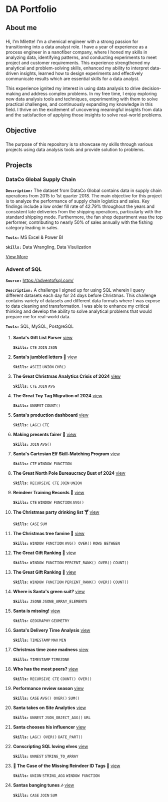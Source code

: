 # DA Portfolio
## About me
###
Hi, I'm Milette! I'm a chemical engineer with a strong passion for transitioning into a data analyst role. I have a year of experience as a process engineer in a nanofiber company, where I honed my skills in analyzing data, identifying patterns, and conducting experiments to meet project and customer requirements. This experience strengthened my analytical and problem-solving skills, enhanced my ability to interpret data-driven insights, learned how to design experiments and effectively communicate results which are essential skills for a data analyst.

This experience ignited my interest in using data analysis to drive decision-making and address complex problems. In my free time, I enjoy exploring new data analysis tools and techniques, experimenting with them to solve practical challenges, and continuously expanding my knowledge in this field. I thrive on the excitement of uncovering meaningful insights from data and the satisfaction of applying those insights to solve real-world problems.

## Objective
###
The purpose of this repository is to showcase my skills through various projects using data analysis tools and provide solution to problems.

## Projects
  ### DataCo Global Supply Chain
  **`Description:`** The dataset from DataCo Global contains data in supply chain operations from 2015 to 1st quarter 2018. The main objective for this project is to analyze the performance of supply chain logistics and sales. Key findings include a low order fill rate of 42.79% throughout the years and consistent late deliveries from the shipping operations, particularly with the standard shipping mode. Furthermore, the fan shop department was the top performer, contributing to nearly 50% of sales annually with the fishing category leading in sales.
  
**`Tools:`** MS Excel & Power BI

**`Skills:`** Data Wrangling, Data Visulization

  [View More](https://github.com/thatlaconic/DataCo-Supply-Chain-.git)

### Advent of SQL
**`Source:`** https://adventofsql.com/

**`Description:`** A challenge I signed up for using SQL wherein I query different datasets each day for 24 days before Christmas. This challenge contains variety of datasets and different data formats where I was expose to data cleaning and transformation. I was able to enhance my critical thinking and develop the ability to solve analytical problems that would prepare me for real-world data.

**`Tools:`** SQL, MySQL, PostgreSQL

  #### 
1. **Santa's Gift List Parser** [view](https://github.com/thatlaconic/Advent-of-sql-day1#santas-gift-list-parser)

    **`Skills:`** `CTE` `JOIN` `JSON`

2. **Santa's jumbled letters 🎅** [view](https://github.com/thatlaconic/advent-of-sql-day2#santas-jumbled-letters-)

   **`Skills:`** `ASCII` `UNION` `CHR()`

3. **The Great Christmas Analytics Crisis of 2024** [view](https://github.com/thatlaconic/advent-of-sql-day-3)

   **`Skills:`** `CTE` `JOIN` `AVG`

4. **The Great Toy Tag Migration of 2024** [view](https://github.com/thatlaconic/advent-of-sql-day-4#the-great-toy-tag-migration-of-2024)
   
     **`Skills:`** `UNNEST` `COUNT()`

5. **Santa's production dashboard** [view](https://github.com/thatlaconic/advent-of-sql-day-5#santas-production-dashboard)
   
     **`Skills:`** `LAG()` `CTE`

6. **Making presents fairer** 🎁 [view](https://github.com/thatlaconic/advent-of-sql-day-6#making-presents-fairer-)

     **`Skills:`** `JOIN` `AVG()`

7. **Santa's Cartesian Elf Skill-Matching Program** [view](https://github.com/thatlaconic/advent-of-sql-day-7#santas-cartesian-elf-skill-matching-program)

     **`Skills:`** `CTE` `WINDOW FUNCTION`

8. **The Great North Pole Bureaucracy Bust of 2024** [view](https://github.com/thatlaconic/advent-of-sql-day-8#the-great-north-pole-bureaucracy-bust-of-2024)

     **`Skills:`** `RECURSIVE CTE` `JOIN` `UNION`

9. **Reindeer Training Records 🦌** [view](https://github.com/thatlaconic/advent-of-sql-day-9#reindeer-training-records-)

     **`Skills:`** `CTE` `WINDOW FUNCTION` `AVG()`

10. **The Christmas party drinking list 🍸** [view](https://github.com/thatlaconic/advent-of-sql-day-10#the-christmas-party-drinking-list-)

     **`Skills:`** `CASE` `SUM`

11. **The Christmas tree famine 🎄** [view](https://github.com/thatlaconic/advent-of-sql-day-11#the-christmas-tree-famine-)

     **`Skills:`** `WINDOW FUNCTION` `AVG() OVER()` `ROWS BETWEEN`

12. **The Great Gift Ranking 🧢** [view](https://github.com/thatlaconic/advent-of-sql-day-12#the-great-gift-ranking-)

     **`Skills:`** `WINDOW FUNCTION` `PERCENT_RANK() OVER()` `COUNT()`

13. **The Great Gift Ranking 🧢** [view](https://github.com/thatlaconic/advent-of-sql-day-12#the-great-gift-ranking-)

     **`Skills:`** `WINDOW FUNCTION` `PERCENT_RANK() OVER()` `COUNT()`

14. **Where is Santa's green suit?** [view](https://github.com/thatlaconic/advent-of-sql-day-14#where-is-santas-green-suit)

     **`Skills:`** `JSONB` `JSONB_ARRAY_ELEMENTS`

15. **Santa is missing!** [view](https://github.com/thatlaconic/advent-of-sql-day-15#santa-is-missing)

     **`Skills:`** `GEOGRAPHY` `GEOMETRY`

16. **Santa's Delivery Time Analysis** [view](https://github.com/thatlaconic/advent-of-sql-day-16#santas-delivery-time-analysis)

     **`Skills:`** `TIMESTAMP` `MAX` `MIN`

17. **Christmas time zone madness** [view](https://github.com/thatlaconic/advent-of-sql-day-17#christmas-time-zone-madness)

     **`Skills:`** `TIMESTAMP` `TIMEZONE`

18. **Who has the most peers?** [view](https://github.com/thatlaconic/advent-of-sql-day-18#who-has-the-most-peers)

     **`Skills:`** `RECURSIVE CTE` `COUNT() OVER()`

19. **Performance review season** [view](https://github.com/thatlaconic/advent-of-sql-day-19#performance-review-season)

     **`Skills:`** `CASE` `AVG() OVER()` `SUM()`

20. **Santa takes on Site Analytics** [view](https://github.com/thatlaconic/advent-of-sql-day-20#santa-takes-on-site-analytics)

     **`Skills:`** `UNNEST` `JSON_OBJECT_AGG()` `URL`

21. **Santa chooses his influencer** [view](https://github.com/thatlaconic/advent-of-sql-day-21#santa-chooses-his-influencer)

     **`Skills:`** `LAG() OVER()` `DATE_PART()` 

22. **Conscripting SQL loving elves** [view](https://github.com/thatlaconic/advent-of-sql-day-22#conscripting-sql-loving-elves)

     **`Skills:`** `UNNEST` `STRING_TO_ARRAY`

23. **🎄 The Case of the Missing Reindeer ID Tags 🦌** [view](https://github.com/thatlaconic/advent-of-sql-day-23#-the-case-of-the-missing-reindeer-id-tags-)

     **`Skills:`** `UNION` `STRING_AGG` `WINDOW FUNCTION`

22. **Santas banging tunes 🎶** [view](https://github.com/thatlaconic/advent-of-sql-day-24#santas-banging-tunes-)

     **`Skills:`** `CASE` `JOIN` `SUM`

   


   





